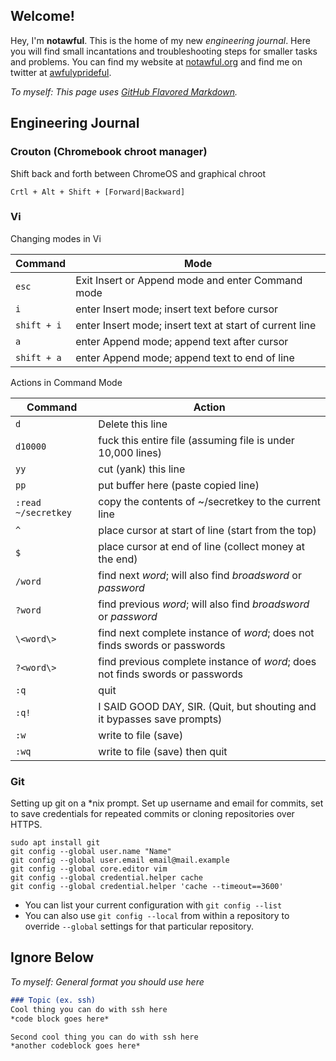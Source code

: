 ## Welcome!

Hey, I'm **notawful**. This is the home of my new *engineering journal*. Here you will find small incantations and troubleshooting steps for smaller tasks and problems. You can find my website at [notawful.org](https://notawful.org) and find me on twitter at [awfulyprideful](https://twitter.com/awfulyprideful).

*To myself: This page uses [GitHub Flavored Markdown](https://guides.github.com/features/mastering-markdown/).*

## Engineering Journal

### Crouton (Chromebook chroot manager)

Shift back and forth between ChromeOS and graphical chroot
```
Crtl + Alt + Shift + [Forward|Backward]
```

### Vi

Changing modes in Vi

Command | Mode
---|---
`esc` | Exit Insert or Append mode and enter Command mode
`i` | enter Insert mode; insert text before cursor
`shift + i` | enter Insert mode; insert text at start of current line
`a` | enter Append mode; append text after cursor
`shift + a` | enter Append mode; append text to end of line

Actions in Command Mode

Command | Action
----|----
``d`` | Delete this line
``d10000`` | fuck this entire file (assuming file is under 10,000 lines)
``yy`` | cut (yank) this line
``pp`` | put buffer here (paste copied line)
``:read ~/secretkey`` | copy the contents of ~/secretkey to the current line
``^`` | place cursor at start of line (start from the top)
``$`` | place cursor at end of line (collect money at the end)
``/word`` | find next *word*; will also find *broadsword* or *password*
``?word`` | find previous *word*; will also find *broadsword* or *password*
``\<word\>`` | find next complete instance of *word*; does not finds swords or passwords
``?<word\>`` | find previous complete instance of *word*; does not finds swords or passwords
``:q`` | quit
``:q!`` | I SAID GOOD DAY, SIR. (Quit, but shouting and it bypasses save prompts)
``:w`` | write to file (save)
``:wq`` | write to file (save) then quit

### Git

Setting up git on a \*nix prompt. Set up username and email for commits, set to save credentials for repeated commits or cloning repositories over HTTPS.
```
sudo apt install git
git config --global user.name "Name"
git config --global user.email email@mail.example
git config --global core.editor vim
git config --global credential.helper cache
git config --global credential.helper 'cache --timeout==3600'
```
* You can list your current configuration with `git config --list`
* You can also use `git config --local` from within a repository to override `--global` settings for that particular repository.

## Ignore Below
*To myself: General format you should use here*
```markdown
### Topic (ex. ssh)
Cool thing you can do with ssh here
*code block goes here*

Second cool thing you can do with ssh here
*another codeblock goes here*
```
